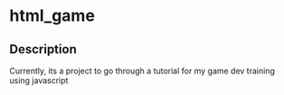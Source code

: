 # html_game
## Description
Currently, its a project to go through a tutorial for my game dev training using javascript
